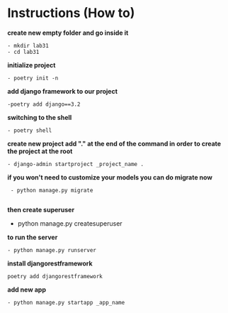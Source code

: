 # Instructions (How to)

**create new empty folder and go inside it**

```
- mkdir lab31
- cd lab31
```

**initialize project**

```
- poetry init -n
```

**add django framework to our project**

```
-poetry add django==3.2
```

**switching to the shell**

```
- poetry shell
```

**create new project
add "." at the end of the command in order to create the project at the root**

```
- django-admin startproject _project_name .
```

**if you won't need to customize your models you can do migrate now**

```
 - python manage.py migrate
    
```

**then create superuser**

- python manage.py createsuperuser

**to run the server**

```
- python manage.py runserver 
```

**install djangorestframework**

```
poetry add djangorestframework
```

**add new app**

```
- python manage.py startapp _app_name
```


